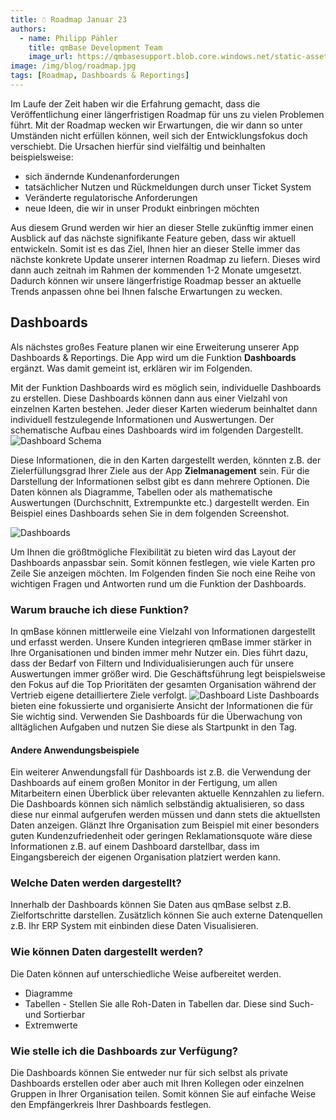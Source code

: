 ```yaml
---
title: ☃️ Roadmap Januar 23
authors:
  - name: Philipp Pähler
    title: qmBase Development Team
    image_url: https://qmbasesupport.blob.core.windows.net/static-assets/img/persons/paehler_round.png
image: /img/blog/roadmap.jpg
tags: [Roadmap, Dashboards & Reportings]
---
```


Im Laufe der Zeit haben wir die Erfahrung gemacht, dass die Veröffentlichung einer längerfristigen Roadmap für uns zu vielen Problemen führt.
Mit der Roadmap wecken wir Erwartungen, die wir dann so unter Umständen nicht erfüllen können, weil sich der Entwicklungsfokus doch verschiebt.
Die Ursachen hierfür sind vielfältig und beinhalten beispielsweise:

<!--truncate-->

- sich ändernde Kundenanforderungen
- tatsächlicher Nutzen und Rückmeldungen durch unser Ticket System
- Veränderte regulatorische Anforderungen
- neue Ideen, die wir in unser Produkt einbringen möchten

Aus diesem Grund werden wir hier an dieser Stelle zukünftig immer einen Ausblick auf das nächste signifikante Feature geben, dass wir aktuell entwickeln.
Somit ist es das Ziel, Ihnen hier an dieser Stelle immer das nächste konkrete Update unserer internen Roadmap zu liefern. Dieses wird dann auch zeitnah im Rahmen der kommenden 1-2 Monate umgesetzt.
Dadurch können wir unsere längerfristige Roadmap besser an aktuelle Trends anpassen ohne bei Ihnen falsche Erwartungen zu wecken.

## Dashboards

Als nächstes großes Feature planen wir eine Erweiterung unserer App Dashboards & Reportings. Die App wird um die Funktion **Dashboards** ergänzt.
Was damit gemeint ist, erklären wir im Folgenden.

Mit der Funktion Dashboards wird es möglich sein, individuelle Dashboards zu erstellen.
Diese Dashboards können dann aus einer Vielzahl von einzelnen Karten bestehen. Jeder dieser Karten wiederum beinhaltet dann individuell festzulegende Informationen und Auswertungen.
Der schematische Aufbau eines Dashboards wird im folgenden Dargestellt.
![Dashboard Schema](https://caqadmin.blob.core.windows.net/public-screenshots/manual-screenshots/2023-01-19-Schema.png)

Diese Informationen, die in den Karten dargestellt werden, könnten z.B. der Zielerfüllungsgrad Ihrer Ziele aus der App **Zielmanagement** sein.
Für die Darstellung der Informationen selbst gibt es dann mehrere Optionen. Die Daten können als Diagramme, Tabellen oder als mathematische Auswertungen (Durchschnitt, Extrempunkte etc.) dargestellt werden.
Ein Beispiel eines Dashboards sehen Sie in dem folgenden Screenshot.

![Dashboards](https://caqadmin.blob.core.windows.net/public-screenshots/manual-screenshots/2023-01-19-custom-dashboard.png)

Um Ihnen die größtmögliche Flexibilität zu bieten wird das Layout der Dashboards anpassbar sein. Somit können festlegen, wie viele Karten pro Zeile Sie anzeigen möchten.
Im Folgenden finden Sie noch eine Reihe von wichtigen Fragen und Antworten rund um die Funktion der Dashboards.

### Warum brauche ich diese Funktion?

In qmBase können mittlerweile eine Vielzahl von Informationen dargestellt und erfasst werden.
Unsere Kunden integrieren qmBase immer stärker in Ihre Organisationen und binden immer mehr Nutzer ein.
Dies führt dazu, dass der Bedarf von Filtern und Individualisierungen auch für unsere Auswertungen immer größer wird.
Die Geschäftsführung legt beispielsweise den Fokus auf die Top Prioritäten der gesamten Organisation während der Vertrieb eigene detailliertere Ziele verfolgt.
![Dashboard Liste](https://caqadmin.blob.core.windows.net/public-screenshots/manual-screenshots/2023-01-19-dashboard-index.png)
Dashboards bieten eine fokussierte und organisierte Ansicht der Informationen die für Sie wichtig sind.
Verwenden Sie Dashboards für die Überwachung von alltäglichen Aufgaben und nutzen Sie diese als Startpunkt in den Tag.

#### Andere Anwendungsbeispiele

Ein weiterer Anwendungsfall für Dashboards ist z.B. die Verwendung der Dashboards auf einem großen Monitor in der Fertigung, um allen Mitarbeitern einen Überblick über relevanten aktuelle Kennzahlen zu liefern.
Die Dashboards können sich nämlich selbständig aktualisieren, so dass diese nur einmal aufgerufen werden müssen und dann stets die aktuellsten Daten anzeigen.
Glänzt Ihre Organisation zum Beispiel mit einer besonders guten Kundenzufriedenheit oder geringen Reklamationsquote wäre diese Informationen z.B. auf einem Dashboard darstellbar, dass im Eingangsbereich der eigenen Organisation platziert werden kann.

### Welche Daten werden dargestellt?

Innerhalb der Dashboards können Sie Daten aus qmBase selbst z.B. Zielfortschritte darstellen.
Zusätzlich können Sie auch externe Datenquellen z.B. Ihr ERP System mit einbinden diese Daten Visualisieren.

### Wie können Daten dargestellt werden?

Die Daten können auf unterschiedliche Weise aufbereitet werden.

- Diagramme
- Tabellen - Stellen Sie alle Roh-Daten in Tabellen dar. Diese sind Such- und Sortierbar
- Extremwerte

### Wie stelle ich die Dashboards zur Verfügung?

Die Dashboards können Sie entweder nur für sich selbst als private Dashboards erstellen oder aber auch mit Ihren Kollegen oder einzelnen Gruppen in Ihrer Organisation teilen.
Somit können Sie auf einfache Weise den Empfängerkreis Ihrer Dashboards festlegen.
